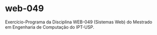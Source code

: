 # web-049
Exercício-Programa da Disciplina WEB-049 (Sistemas Web) do Mestrado em Engenharia de Computação do IPT-USP.
